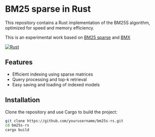 # BM25 sparse in Rust

This repository contains a Rust implementation of the BM25S algorithm, optimized for speed and memory efficiency.

This is an experimental work based on [BM25 sparse](https://github.com/xhluca/bm25s) and [BMX](https://www.mixedbread.ai/blog/intro-bmx)

[![Rust](https://github.com/gleicon/bm25-rs/actions/workflows/rust.yml/badge.svg)](https://github.com/gleicon/bm25-rs/actions/workflows/rust.yml)


## Features

- Efficient indexing using sparse matrices
- Query processing and top-k retrieval
- Easy saving and loading of indexed models

## Installation

Clone the repository and use Cargo to build the project:

```bash
git clone https://github.com/yourusername/bm25s-rs.git
cd bm25s-rs
cargo build

